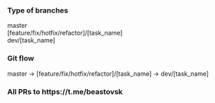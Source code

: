 <h3>Type of branches</h3> 
  master </br>
  [feature/fix/hotfix/refactor]/[task_name] </br>
  dev/[task_name]

<h3>Git flow</h3>
master -> [feature/fix/hotfix/refactor]/[task_name] -> dev/[task_name]

<h3>All PRs to https://t.me/beastovsk</h3>
